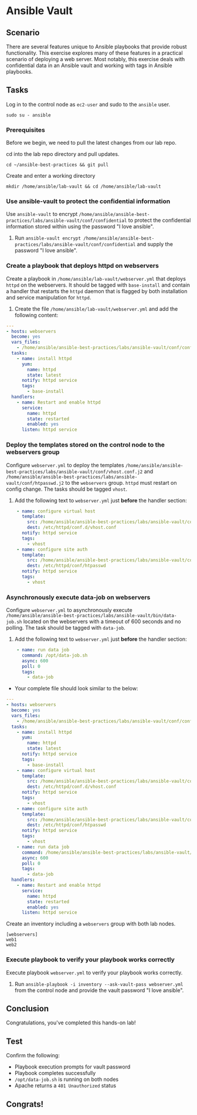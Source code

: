 # Ansible Vault

## Scenario

There are several features unique to Ansible playbooks that provide robust functionality. This exercise explores many of these features in a practical scenario of deploying a web server. Most notably, this exercise deals with confidential data in an Ansible vault and working with tags in Ansible playbooks.

## Tasks

Log in to the control node as `ec2-user` and sudo to the `ansible` user.
 ```
 sudo su - ansible
 ```

 ### Prerequisites

Before we begin, we need to pull the latest changes from our lab repo.

cd into the lab repo directory and pull updates.

```
cd ~/ansible-best-practices && git pull
```



Create and enter a working directory

 ```
mkdir /home/ansible/lab-vault && cd /home/ansible/lab-vault
 ```



### Use ansible-vault to protect the confidential information

Use `ansible-vault` to encrypt `/home/ansible/ansible-best-practices/labs/ansible-vault/conf/confidential` to protect the confidential information stored within using the password "I love ansible".

1. Run `ansible-vault encrypt /home/ansible/ansible-best-practices/labs/ansible-vault/conf/confidential` and supply the password "I love ansible".

### Create a playbook that deploys httpd on webservers

Create a playbook in `/home/ansible/lab-vault/webserver.yml` that deploys `httpd` on the webservers. It should be tagged with `base-install` and contain a handler that restarts the `httpd` daemon that is flagged by both installation and service manipulation for `httpd`.

1. Create the file `/home/ansible/lab-vault/webserver.yml` and add the following content:

```yaml
---
- hosts: webservers
  become: yes
  vars_files:
    - /home/ansible/ansible-best-practices/labs/ansible-vault/conf/confidential
  tasks:
    - name: install httpd
      yum:
        name: httpd
        state: latest
      notify: httpd service
      tags:
        - base-install
  handlers:
    - name: Restart and enable httpd
      service:
        name: httpd
        state: restarted
        enabled: yes
      listen: httpd service
```

### Deploy the templates stored on the control node to the webservers group

Configure `webserver.yml` to deploy the templates `/home/ansible/ansible-best-practices/labs/ansible-vault/conf/vhost.conf.j2` and `/home/ansible/ansible-best-practices/labs/ansible-vault/conf/htpasswd.j2` to the `webservers` group. `httpd` must restart on config change. The tasks should be tagged `vhost`.

1. Add the following text to `webserver.yml` just **before** the handler section:

```yaml
    - name: configure virtual host
      template:
        src: /home/ansible/ansible-best-practices/labs/ansible-vault/conf/vhost.conf.j2
        dest: /etc/httpd/conf.d/vhost.conf
      notify: httpd service
      tags:
        - vhost
    - name: configure site auth
      template:
        src: /home/ansible/ansible-best-practices/labs/ansible-vault/conf/htpasswd.j2
        dest: /etc/httpd/conf/htpasswd
      notify: httpd service
      tags:
        - vhost
```

### Asynchronously execute data-job on webservers

Configure `webserver.yml` to asynchronously execute `/home/ansible/ansible-best-practices/labs/ansible-vault/bin/data-job.sh` located on the webservers with a timeout of 600 seconds and no polling. The task should be tagged with `data-job`.

1. Add the following text to `webserver.yml` just **before** the handler section:

```yaml
    - name: run data job
      command: /opt/data-job.sh
      async: 600
      poll: 0
      tags:
        - data-job
```

- Your complete file should look similar to the below:

```yaml
---
- hosts: webservers
  become: yes
  vars_files:
    - /home/ansible/ansible-best-practices/labs/ansible-vault/conf/confidential
  tasks:
    - name: install httpd
      yum:
        name: httpd
        state: latest
      notify: httpd service
      tags:
        - base-install
    - name: configure virtual host
      template:
        src: /home/ansible/ansible-best-practices/labs/ansible-vault/conf/vhost.conf.j2
        dest: /etc/httpd/conf.d/vhost.conf
      notify: httpd service
      tags:
        - vhost
    - name: configure site auth
      template:
        src: /home/ansible/ansible-best-practices/labs/ansible-vault/conf/htpasswd.j2
        dest: /etc/httpd/conf/htpasswd
      notify: httpd service
      tags:
        - vhost
    - name: run data job
      command: /home/ansible/ansible-best-practices/labs/ansible-vault/bin/data-job.sh
      async: 600
      poll: 0
      tags:
        - data-job
  handlers:
    - name: Restart and enable httpd
      service:
        name: httpd
        state: restarted
        enabled: yes
      listen: httpd service
```

Create an inventory including a `webservers` group with both lab nodes.

```
[webservers]
web1
web2
```

### Execute playbook to verify your playbook works correctly

Execute playbook `webserver.yml` to verify your playbook works correctly.

1. Run `ansible-playbook -i inventory --ask-vault-pass webserver.yml` from the control node and provide the vault password "I love ansible".

## Conclusion

Congratulations, you've completed this hands-on lab!

## Test
Confirm the following: 
* Playbook execution prompts for vault password
* Playbook completes successfully
* `/opt/data-job.sh` is running on both nodes
* Apache returns a `401 Unauthorized` status

## Congrats!


